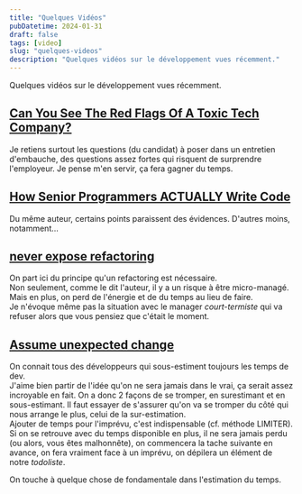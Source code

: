 ```yaml
---
title: "Quelques Vidéos"
pubDatetime: 2024-01-31
draft: false
tags: [video]
slug: "quelques-videos"
description: "Quelques vidéos sur le développement vues récemment."
---
```


Quelques vidéos sur le développement vues récemment.

<!--more-->

## [Can You See The Red Flags Of A Toxic Tech Company?](https://www.youtube.com/watch?v=cNbWmjGNZD8)

Je retiens surtout les questions (du candidat) à poser dans un entretien d'embauche, des questions assez fortes qui risquent de surprendre l'employeur. Je pense m'en servir, ça fera gagner du temps.

## [How Senior Programmers ACTUALLY Write Code](https://www.youtube.com/watch?v=oJbfMBROEO0)

Du même auteur, certains points paraissent des évidences. D'autres moins, notamment...

## [never expose refactoring](https://www.youtube.com/watch?v=oJbfMBROEO0&t=568s)

On part ici du principe qu'un refactoring est nécessaire.  
Non seulement, comme le dit l'auteur, il y a un risque à être micro-managé. Mais en plus, on perd de l'énergie et de du temps au lieu de faire.  
Je n'évoque même pas la situation avec le manager _court-termiste_ qui va refuser alors que vous pensiez que c'était le moment.

## [Assume unexpected change](https://www.youtube.com/watch?v=oJbfMBROEO0&t=676s)

On connait tous des développeurs qui sous-estiment toujours les temps de dev.  
J'aime bien partir de l'idée qu'on ne sera jamais dans le vrai, ça serait assez incroyable en fait. On a donc 2 façons de se tromper, en surestimant et en sous-estimant. Il faut essayer de s'assurer qu'on va se tromper du côté qui nous arrange le plus, celui de la sur-estimation.  
Ajouter de temps pour l'imprévu, c'est indispensable (cf. méthode LIMITER). Si on se retrouve avec du temps disponible en plus, il ne sera jamais perdu (ou alors, vous êtes malhonnête), on commencera la tache suivante en avance, on fera vraiment face à un imprévu, on dépilera un élément de notre _todoliste_.

On touche à quelque chose de fondamentale dans l'estimation du temps.
